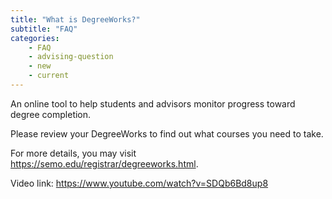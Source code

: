 ```yaml
---
title: "What is DegreeWorks?"
subtitle: "FAQ"
categories:
    - FAQ
    - advising-question
    - new
    - current
---
```

An online tool to help students and advisors monitor progress toward degree completion. 

Please review your DegreeWorks to find out what courses you need to take. 

For more details, you may visit <a href="https://semo.edu/registrar/degreeworks.html" target="">https://semo.edu/registrar/degreeworks.html</a>.

Video link: <a href="https://www.youtube.com/watch?v=SDQb6Bd8up8" target="">https://www.youtube.com/watch?v=SDQb6Bd8up8</a>